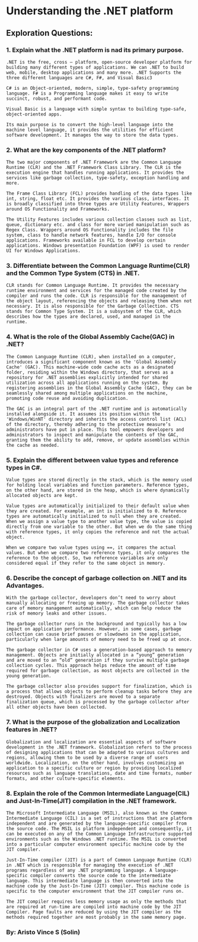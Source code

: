 # Understanding the .NET platform 

## Exploration Questions: 

### 1. Explain what the .NET platform is nad its primary purpose.
    .NET is the free, cross – platform, open-source developer platform for building many different types of applications. We can .NET to build web, mobile, desktop applications and many more. .NET Supports the three different languages are C#, F#, and Visual Basic3 

    C# is an Object-oriented, modern, simple, type-safety programming language. F# is a Programming language makes it easy to write succinct, robust, and performant code. 

    Visual Basic is a language with simple syntax to building type-safe, object-oriented apps. 

    Its main purpose is to convert the high-level language into the machine level language, it provides the utilities for efficient software development. It manages the way to store the data types. 

### 2. What are the key components of the .NET platform?
    The two major components of .NET Framework are the Common Language Runtime (CLR) and the .NET Framework Class Library. The CLR is the execution engine that handles running applications. It provides the services like garbage collection, type-safety, exception handling and more. 

    The Frame Class Library (FCL) provides handling of the data types like int, string, float etc. It provides the various class, interfaces. It is broadly classified into three types are Utility Features, Wrappers around OS Functionality and Frameworks. 
    
    The Utility Features includes various collection classes such as list, queue, dictionary etc. and class for more varied manipulation such as Regex Class. Wrappers around OS Functionality includes the file system, class to handle network features, handle I/O for console applications. Frameworks available in FCL to develop certain applications. Windows presentation Foundation (WPF) is used to render UI for Windows Applications. 
    
### 3. Differentiate between the Common Language Runtime(CLR) and the Common Type System (CTS) in .NET.
    CLR stands for Common Language Runtime. It provides the necessary runtime environment and services for the managed code created by the compiler and runs the code. CLR is responsible for the management of the object layout, referencing the objects and releasing them when not necessary. It is also responsible for the Garbage Collection. CTS stands for Common Type System. It is a subsystem of the CLR, which describes how the types are declared, used, and managed in the runtime. 
    
### 4. What is the role of the Global Assembly Cache(GAC) in .NET?
    The Common Language Runtime (CLR), when installed on a computer, introduces a significant component known as the 'Global Assembly Cache' (GAC). This machine-wide code cache acts as a designated folder, residing within the Windows directory, that serves as a repository for .NET assemblies explicitly intended for shared utilization across all applications running on the system. By registering assemblies in the Global Assembly Cache (GAC), they can be seamlessly shared among multiple applications on the machine, promoting code reuse and avoiding duplication. 
    
    The GAC is an integral part of the .NET runtime and is automatically installed alongside it. It assumes its position within the 'Windows/WinNT' directory and inherits the access control list (ACL) of the directory, thereby adhering to the protective measure’s administrators have put in place. This tool empowers developers and administrators to inspect and manipulate the contents of the GAC, granting them the ability to add, remove, or update assemblies within the cache as needed. 
    
### 5. Explain the different between value types and reference types in C#.
    Value types are stored directly in the stack, which is the memory used for holding local variables and function parameters. Reference types, on the other hand, are stored in the heap, which is where dynamically allocated objects are kept. 
    
    Value types are automatically initialized to their default value when they are created. For example, an int is initialized to 0. Reference types are automatically initialized to null when they are created. When we assign a value type to another value type, the value is copied directly from one variable to the other. But when we do the same thing with reference types, it only copies the reference and not the actual object. 
    
    When we compare two value types using ==, it compares the actual values. But when we compare two reference types, it only compares the reference to the object. So, two reference variables are only considered equal if they refer to the same object in memory. 
    
### 6. Describe the concept of garbage collection on .NET and its Advantages.
    With the garbage collector, developers don’t need to worry about manually allocating or freeing up memory. The garbage collector takes care of memory management automatically, which can help reduce the risk of memory leaks and other issues.  
    
    The garbage collector runs in the background and typically has a low impact on application performance. However, in some cases, garbage collection can cause brief pauses or slowdowns in the application, particularly when large amounts of memory need to be freed up at once. 
    
    The garbage collector in C# uses a generation-based approach to memory management. Objects are initially allocated in a “young” generation and are moved to an “old” generation if they survive multiple garbage collection cycles. This approach helps reduce the amount of time required for garbage collection, as most objects are collected in the young generation. 
    
    The garbage collector also provides support for finalization, which is a process that allows objects to perform cleanup tasks before they are destroyed. Objects with finalizers are moved to a separate finalization queue, which is processed by the garbage collector after all other objects have been collected. 
    
### 7. What is the purpose of the globalization and Localization features in .NET?
    Globalization and localization are essential aspects of software development in the .NET framework. Globalization refers to the process of designing applications that can be adapted to various cultures and regions, allowing them to be used by a diverse range of users worldwide. Localization, on the other hand, involves customizing an application to a specific culture or region by providing localized resources such as language translations, date and time formats, number formats, and other culture-specific elements. 
    
### 8. Explain the role of the Common Intermediate Language(CIL) and Just-In-Time(JIT) compilation in the .NET framework.
    The Microsoft Intermediate Language (MSIL), also known as the Common Intermediate Language (CIL) is a set of instructions that are platform independent and are generated by the language-specific compiler from the source code. The MSIL is platform independent and consequently, it can be executed on any of the Common Language Infrastructure supported environments such as the Windows .NET runtime. The MSIL is converted into a particular computer environment specific machine code by the JIT compiler. 
    
    Just-In-Time compiler (JIT) is a part of Common Language Runtime (CLR) in .NET which is responsible for managing the execution of .NET programs regardless of any .NET programming language. A language-specific compiler converts the source code to the intermediate language. This intermediate language is then converted into the machine code by the Just-In-Time (JIT) compiler. This machine code is specific to the computer environment that the JIT compiler runs on.  
    
    The JIT compiler requires less memory usage as only the methods that are required at run-time are compiled into machine code by the JIT Compiler. Page faults are reduced by using the JIT compiler as the methods required together are most probably in the same memory page.  

### By: Aristo Vince S (Solin) 